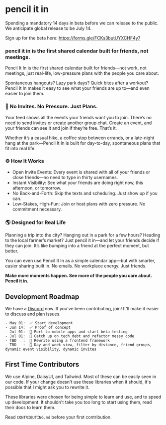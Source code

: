 # pencil it in


Spending a mandatory 14 days in beta before we can release to the public. We anticipate global release to be July 14. 

Sign up for the beta here: https://forms.gle/FCKs3butUYXCHF4y7

### pencil it in is the first shared calendar built for friends, not meetings.

Pencil It In is the first shared calendar built for friends—not work, not meetings, just real-life, low-pressure plans
with the people you care about.


Spontaneous hangouts? Lazy park days? Quick bites after a workout? Pencil It In makes it easy to see what your friends
are up to—and even easier to join them.

### 📝 No Invites. No Pressure. Just Plans.

Your feed shows all the events your friends want you to join. There’s no need to send invites or create another group
chat. Create an event, and your friends can see it and join if they’re free. That’s it.

Whether it’s a casual hike, a coffee stop between errands, or a late-night hang at the park—Pencil It In is built for
day-to-day, spontaneous plans that fit into real life.

### ⚙️ How It Works

- Open Invite Events: Every event is shared with all of your friends or close friends—no need to type in thirty
  usernames.
- Instant Visibility: See what your friends are doing right now, this afternoon, or tomorrow.
- No Back-and-Forth: Skip the texts and scheduling. Just show up if you can.
- Low-Stakes, High-Fun: Join or host plans with zero pressure. No commitment necessary.

### 🌎 Designed for Real Life

Planning a trip into the city? Hanging out in a park for a few hours? Heading to the local farmer’s market? Just pencil
it in—and let your friends decide if they can join. It’s like bumping into a friend at the perfect moment, but better.

You can even use Pencil It In as a simple calendar app—but with smarter, easier sharing built in. No emails. No
workplace energy. Just friends.

**Make more moments happen. See more of the people you care about. Pencil it in.**

## Development Roadmap

We have a [Discord](https://discord.gg/6eF36VUTPC) now. If you've been contributing, join! It'll make it easier to
discuss
and plan issues.

```
- May 01:  ✅ Start development
- Jun 14:  ✅ Proof of concept
- Jul 01:  🚀 Port to mobile apps and start beta testing
- Jul 01:  🚀 Catch up on tech debt and refactor messy code
- TBD   :  🚧 Rewrite using a frontend framework
- TBD   :  🚧 Day and week view, filter by distance, friend groups, dynamic event visibility, dynamic invites  
```

## First Time Contributors

We use Alpine, DaisyUI, and Tailwind. Most of these can be easily seen in our code.
If your change doesn't use these libraries when it should, it's possible that I might ask you
to rewrite it.

These libraries were chosen for being simple to learn and use, and to speed up development. It
shouldn't take you too long to start using them, read their docs to learn them.

Read `CONTRIBUTING.md` before your first contribution.
